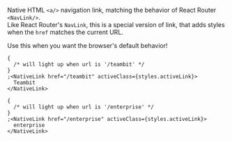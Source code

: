 Native HTML `<a/>` navigation link, matching the behavior of React Router `<NavLink/>`.  
Like React Router's `NavLink`, this is a special version of link, that adds styles when the `href` matches the current URL.

Use this when you want the browser's default behavior!

```tsx
{
  /* will light up when url is '/teambit' */
}
;<NativeLink href="/teambit" activeClass={styles.activeLink}>
  Teambit
</NativeLink>

{
  /* will light up when url is '/enterprise' */
}
;<NativeLink href="/enterprise" activeClass={styles.activeLink}>
  enterprise
</NativeLink>
```
